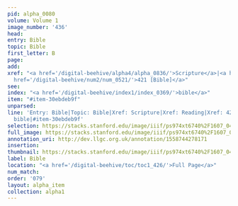 ```yaml
---
pid: alpha_0080
volume: Volume 1
image_number: '436'
head: 
entry: Bible
topic: Bible
first_letter: B
page: 
add: 
xref: "<a href='/digital-beehive/alpha4/alpha_0836/'>Scripture</a>|<a href='/digital-beehive/alpha4/alpha_0775/'>Reading</a>|<a
  href='/digital-beehive/num2/num_0521/'>421 [Bible]</a>"
see: 
index: "<a href='/digital-beehive/index1/index_0369/'>bible</a>"
item: "#item-30ebdeb9f"
unparsed: 
line: 'Entry: Bible|Topic: Bible|Xref: Scripture|Xref: Reading|Xref: 421 [Bible]|Index:
  bible|#item-30ebdeb9f'
selection: https://stacks.stanford.edu/image/iiif/ps974xt6740%2F1607_0435/828,3568,2916,818/full/0/default.jpg
full_image: https://stacks.stanford.edu/image/iiif/ps974xt6740%2F1607_0435/full/full/0/default.jpg
annotation_uri: http://dev.llgc.org.uk/annotation/1558744278171
insertion: 
thumbnail: https://stacks.stanford.edu/image/iiif/ps974xt6740%2F1607_0435/828,3568,600,180/250,/0/default.jpg
label: Bible
location: "<a href='/digital-beehive/toc/toc1_426/'>Full Page</a>"
num_match: 
order: '079'
layout: alpha_item
collection: alpha1
---
```

